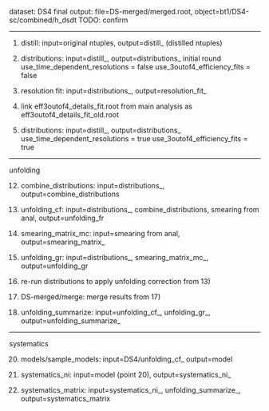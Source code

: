 dataset: DS4
final output: file=DS-merged/merged.root, object=bt1/DS4-sc/combined/h_dsdt TODO: confirm

--------------------

1) distill: input=original ntuples, output=distill_<dgn> (distilled ntuples)

2) distributions: input=distill_<dgn>, output=distributions_<dgn>
	initial round
	use_time_dependent_resolutions = false
	use_3outof4_efficiency_fits = false 

3) resolution fit: input=distributions_<dgn>, output=resolution_fit_<dgn>

4) link eff3outof4_details_fit.root from main analysis as eff3outof4_details_fit_old.root

5) distributions: input=distill_<dgn>, output=distributions_<dgn>
	use_time_dependent_resolutions = true 
	use_3outof4_efficiency_fits = true

--------------------
unfolding

12) combine_distributions: input=distributions_<dgn>, output=combine_distributions

13) unfolding_cf: input=distributions_<dgn>, combine_distributions, smearing from anal, output=unfolding_fr

14) smearing_matrix_mc: input=smearing from anal, output=smearing_matrix_<dgn>

15) unfolding_gr: input=distributions_<dgn>, smearing_matrix_mc_<dgn>, output=unfolding_gr

16) re-run distributions to apply unfolding correction from 13)

17) DS-merged/merge: merge results from 17)

18) unfolding_summarize: input=unfolding_cf_<dgn>, unfolding_gr_<dgn>, output=unfolding_summarize_<dgn>

--------------------
systematics

20) models/sample_models: input=DS4/unfolding_cf_<dgn> output=model

21) systematics_ni: input=model (point 20), output=systematics_ni_<dgn>

22) systematics_matrix: input=systematics_ni_<dgn>, unfolding_summarize_<dgn>, output=systematics_matrix




